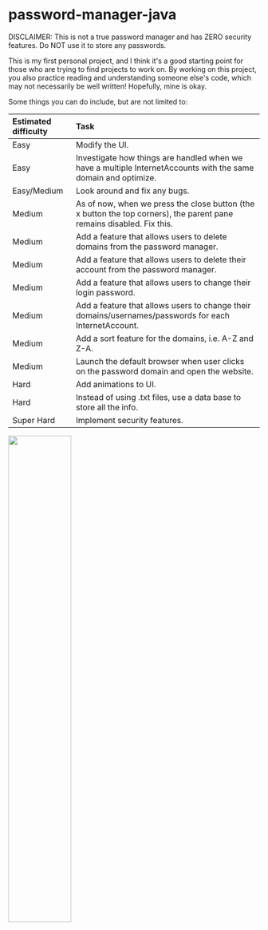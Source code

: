 # password-manager-java

DISCLAIMER: This is not a true password manager and has ZERO security features. Do NOT use it to store any passwords.

This is my first personal project, and I think it's a good starting point for those who are trying to find projects to work on. By working on this project, you also practice reading and understanding someone else's code, which may not necessarily be well written! Hopefully, mine is okay.

Some things you can do include, but are not limited to:

| Estimated difficulty | Task |
| :------------------- | :--- |
|Easy                  |Modify the UI.|
|Easy                  |Investigate how things are handled when we have a multiple InternetAccounts with the same domain and optimize.|
|Easy/Medium           |Look around and fix any bugs.|
|Medium                |As of now, when we press the close button (the x button the top corners), the parent pane remains disabled. Fix this.|
|Medium                |Add a feature that allows users to delete domains from the password manager.|
|Medium                |Add a feature that allows users to delete their account from the password manager.|
|Medium                |Add a feature that allows users to change their login password.|
|Medium                |Add a feature that allows users to change their domains/usernames/passwords for each InternetAccount.|
|Medium                |Add a sort feature for the domains, i.e. A-Z and Z-A.|
|Medium                |Launch the default browser when user clicks on the password domain and open the website.
|Hard                  |Add animations to UI.|
|Hard                  |Instead of using .txt files, use a data base to store all the info.|
|Super Hard            |Implement security features.|

<img src="https://github.com/jessechen09/password-manager-java/blob/master/screenshots/addPass.png?raw=true" width=50%>
